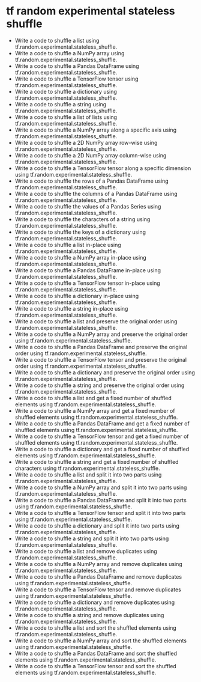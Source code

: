 # tf random experimental stateless shuffle

- Write a code to shuffle a list using tf.random.experimental.stateless_shuffle.
- Write a code to shuffle a NumPy array using tf.random.experimental.stateless_shuffle.
- Write a code to shuffle a Pandas DataFrame using tf.random.experimental.stateless_shuffle.
- Write a code to shuffle a TensorFlow tensor using tf.random.experimental.stateless_shuffle.
- Write a code to shuffle a dictionary using tf.random.experimental.stateless_shuffle.
- Write a code to shuffle a string using tf.random.experimental.stateless_shuffle.
- Write a code to shuffle a list of lists using tf.random.experimental.stateless_shuffle.
- Write a code to shuffle a NumPy array along a specific axis using tf.random.experimental.stateless_shuffle.
- Write a code to shuffle a 2D NumPy array row-wise using tf.random.experimental.stateless_shuffle.
- Write a code to shuffle a 2D NumPy array column-wise using tf.random.experimental.stateless_shuffle.
- Write a code to shuffle a TensorFlow tensor along a specific dimension using tf.random.experimental.stateless_shuffle.
- Write a code to shuffle the rows of a Pandas DataFrame using tf.random.experimental.stateless_shuffle.
- Write a code to shuffle the columns of a Pandas DataFrame using tf.random.experimental.stateless_shuffle.
- Write a code to shuffle the values of a Pandas Series using tf.random.experimental.stateless_shuffle.
- Write a code to shuffle the characters of a string using tf.random.experimental.stateless_shuffle.
- Write a code to shuffle the keys of a dictionary using tf.random.experimental.stateless_shuffle.
- Write a code to shuffle a list in-place using tf.random.experimental.stateless_shuffle.
- Write a code to shuffle a NumPy array in-place using tf.random.experimental.stateless_shuffle.
- Write a code to shuffle a Pandas DataFrame in-place using tf.random.experimental.stateless_shuffle.
- Write a code to shuffle a TensorFlow tensor in-place using tf.random.experimental.stateless_shuffle.
- Write a code to shuffle a dictionary in-place using tf.random.experimental.stateless_shuffle.
- Write a code to shuffle a string in-place using tf.random.experimental.stateless_shuffle.
- Write a code to shuffle a list and preserve the original order using tf.random.experimental.stateless_shuffle.
- Write a code to shuffle a NumPy array and preserve the original order using tf.random.experimental.stateless_shuffle.
- Write a code to shuffle a Pandas DataFrame and preserve the original order using tf.random.experimental.stateless_shuffle.
- Write a code to shuffle a TensorFlow tensor and preserve the original order using tf.random.experimental.stateless_shuffle.
- Write a code to shuffle a dictionary and preserve the original order using tf.random.experimental.stateless_shuffle.
- Write a code to shuffle a string and preserve the original order using tf.random.experimental.stateless_shuffle.
- Write a code to shuffle a list and get a fixed number of shuffled elements using tf.random.experimental.stateless_shuffle.
- Write a code to shuffle a NumPy array and get a fixed number of shuffled elements using tf.random.experimental.stateless_shuffle.
- Write a code to shuffle a Pandas DataFrame and get a fixed number of shuffled elements using tf.random.experimental.stateless_shuffle.
- Write a code to shuffle a TensorFlow tensor and get a fixed number of shuffled elements using tf.random.experimental.stateless_shuffle.
- Write a code to shuffle a dictionary and get a fixed number of shuffled elements using tf.random.experimental.stateless_shuffle.
- Write a code to shuffle a string and get a fixed number of shuffled characters using tf.random.experimental.stateless_shuffle.
- Write a code to shuffle a list and split it into two parts using tf.random.experimental.stateless_shuffle.
- Write a code to shuffle a NumPy array and split it into two parts using tf.random.experimental.stateless_shuffle.
- Write a code to shuffle a Pandas DataFrame and split it into two parts using tf.random.experimental.stateless_shuffle.
- Write a code to shuffle a TensorFlow tensor and split it into two parts using tf.random.experimental.stateless_shuffle.
- Write a code to shuffle a dictionary and split it into two parts using tf.random.experimental.stateless_shuffle.
- Write a code to shuffle a string and split it into two parts using tf.random.experimental.stateless_shuffle.
- Write a code to shuffle a list and remove duplicates using tf.random.experimental.stateless_shuffle.
- Write a code to shuffle a NumPy array and remove duplicates using tf.random.experimental.stateless_shuffle.
- Write a code to shuffle a Pandas DataFrame and remove duplicates using tf.random.experimental.stateless_shuffle.
- Write a code to shuffle a TensorFlow tensor and remove duplicates using tf.random.experimental.stateless_shuffle.
- Write a code to shuffle a dictionary and remove duplicates using tf.random.experimental.stateless_shuffle.
- Write a code to shuffle a string and remove duplicates using tf.random.experimental.stateless_shuffle.
- Write a code to shuffle a list and sort the shuffled elements using tf.random.experimental.stateless_shuffle.
- Write a code to shuffle a NumPy array and sort the shuffled elements using tf.random.experimental.stateless_shuffle.
- Write a code to shuffle a Pandas DataFrame and sort the shuffled elements using tf.random.experimental.stateless_shuffle.
- Write a code to shuffle a TensorFlow tensor and sort the shuffled elements using tf.random.experimental.stateless_shuffle.